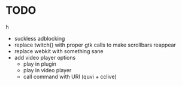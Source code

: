 # TODO
h

* suckless adblocking
* replace twitch() with proper gtk calls to make scrollbars reappear
* replace webkit with something sane
* add video player options
	* play in plugin
	* play in video player
	* call command with URI (quvi + cclive)


